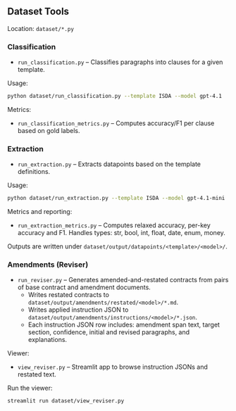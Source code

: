 ## Dataset Tools

Location: `dataset/*.py`

### Classification

- `run_classification.py` – Classifies paragraphs into clauses for a given template.

Usage:
```bash
python dataset/run_classification.py --template ISDA --model gpt-4.1
```

Metrics:
- `run_classification_metrics.py` – Computes accuracy/F1 per clause based on gold labels.

### Extraction

- `run_extraction.py` – Extracts datapoints based on the template definitions.

Usage:
```bash
python dataset/run_extraction.py --template ISDA --model gpt-4.1-mini
```

Metrics and reporting:
- `run_extraction_metrics.py` – Computes relaxed accuracy, per-key accuracy and F1. Handles types: str, bool, int, float, date, enum, money.

Outputs are written under `dataset/output/datapoints/<template>/<model>/`.

### Amendments (Reviser)

- `run_reviser.py` – Generates amended-and-restated contracts from pairs of base contract and amendment documents.
  - Writes restated contracts to `dataset/output/amendments/restated/<model>/*.md`.
  - Writes applied instruction JSON to `dataset/output/amendments/instructions/<model>/*.json`.
  - Each instruction JSON row includes: amendment span text, target section, confidence, initial and revised paragraphs, and explanations.

Viewer:
- `view_reviser.py` – Streamlit app to browse instruction JSONs and restated text.

Run the viewer:
```bash
streamlit run dataset/view_reviser.py
```
